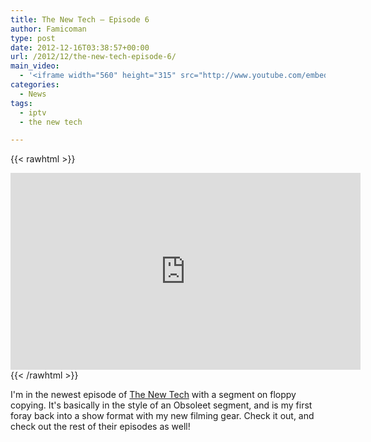 ```yaml
---
title: The New Tech – Episode 6
author: Famicoman
type: post
date: 2012-12-16T03:38:57+00:00
url: /2012/12/the-new-tech-episode-6/
main_video:
  - '<iframe width="560" height="315" src="http://www.youtube.com/embed/Zd8Ky5eh6cM" frameborder="0" allowfullscreen></iframe>'
categories:
  - News
tags:
  - iptv
  - the new tech

---
```


{{< rawhtml >}}
<iframe width="560" height="315" src="https://www.youtube.com/embed/Zd8Ky5eh6cM" frameborder="0" allow="accelerometer; autoplay; encrypted-media; gyroscope; picture-in-picture" allowfullscreen></iframe>
{{< /rawhtml >}}

I'm in the newest episode of [The New Tech](http://thenewtech.tv) with a segment on floppy copying. It's basically in the style of an Obsoleet segment, and is my first foray back into a show format with my new filming gear. Check it out, and check out the rest of their episodes as well!